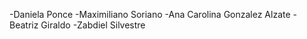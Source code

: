 -Daniela Ponce
-Maximiliano Soriano
-Ana Carolina Gonzalez Alzate
-Beatriz Giraldo
-Zabdiel Silvestre 
